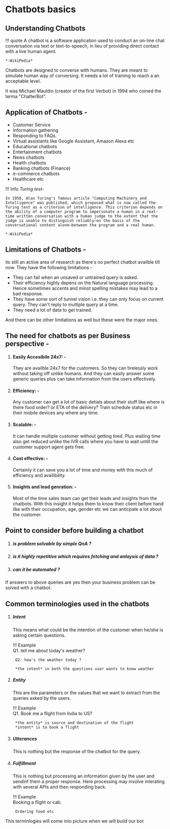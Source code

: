 # Chatbots basics

## Understanding Chatbots

!!! quote
    A chatbot is a software application used to conduct an on-line chat conversation via text or text-to-speech, in lieu of providing direct contact with a live human agent.

    *-WikiPedia* 

Chatbots are designed to converse with humans. They are meant to simulate human way of conversing. It needs a lot of training to reach a an acceptable level.

It was Michael Mauldin (creator of the first Verbot) in 1994 who coined the terma "ChatterBot".

## Application of Chatbots -
 - Customer Service
 - Information gathering
 - Responding to FAQs.
 - Virtual assistants like Google Assistant, Amazon Alexa etc
 - Educational chatbots
 - Entertainment chatbots
 - News chatbots
 - Health chatbots
 - Banking chatbots (Finance)
 - e-commerce chatbots 
 - Healthcare etc

!!! Info
    *Turing test*-

    In 1950, Alan Turing's famous article "Computing Machinery and Intelligence" was published, which proposed what is now called the Turing test as a criterion of intelligence. This criterion depends on the ability of a computer program to impersonate a human in a real-time written conversation with a human judge to the extent that the judge is unable to distinguish reliably—on the basis of the conversational content alone—between the program and a real human.

    *-WikiPedia*


## Limitations of Chatbots - 

its still an active area of research as there's no perfect chatbot availble till now. They have the following limitations -

- They can fail when an unsaved or untrained query is asked.
- Their efficiency highly depens on the Natural language processing. Hence sometimes accents and minot spelling mistakes may lead to a bad response.
- They have some sort of tunnel vision i.e. they can only focus on current query. They can't reply to multiple query at a time.
- They need a lot of data to get trained.

And there can be other limitations as well but these were the major ones.


## The need for chatbots as per Business perspective -

1. #### Easily Accesibile 24x7: -

    They are availble 24x7 for the customers. So they can tirelessly work without taking off unlike humans. And they can easily answer some generic queries plus can take information from the users effectively.

2. #### Efficiency: -

    Any customer can get a lot of basic detials about their stuff like where is there food order? or ETA of the delivery? Train schedule status etc in their mobile devices any where any time.

3. #### Scalable: - 

    It can handle multiple customer without getting tired. Plus waiting time also get reduced unlike the IVR calls where you have to wait untill the customer support agent gets free.

4. #### Cost effective: - 

    Certainly it can save you a lot of time and money with this much of efficiency and availibility. 

5. #### Insights and lead genration: - 

    Most of the time sales team can get their leads and insights from the chatbots. With this insight it helps them to know their client before hand like with their occupation, age, gender etc we can anticpate a lot about the customer.


## Point to consider before building a chatbot 

1. ##### is problem solvable by simple QnA ?
2. ##### is it highly repetitive which requires fetching and anlaysis of data ?
3. ##### can it be automated ?

If answers to above queries are yes then your business problem can be solved with a chatbot.


## Common terminologies used in the chatbots
1. ##### Intent

    This means what could be the intention of the customer when he/she is asking certain questions. 

    !!! Example   
        Q1. tell me about today's weather? 

        Q2. how's the weather today ? 
        
        *the intent* in both the questions user wants to know weather

2. ##### Entity

    This are the parameters or the values that we want to extract from the queries asked by the users.

    !!! Example   
        Q1. Book me a flight from India to US? 

        *the entity* is source and destination of the flight
        *intent* is to book a flight

3. ##### Utterances

    This is nothing but the response of the chatbot for the query.

4. ##### Fulfillment

    This is nothing but processing an information given by the user and sendinf them a proper response. Here processing may involve interating with several APIs and then responding back.

    !!! Example   
        Booking a flight or cab.

        Ordering food etc 

This terminlogies will come into picture when we will build our bot
